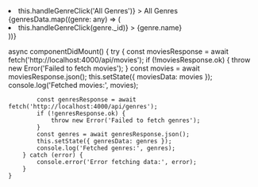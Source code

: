<li
									className={`list-group-item ${activeGenre === 'All Genres' ? 'active' : ''}`}
									onClick={() => this.handleGenreClick('All Genres')}
								>
									All Genres
								</li>
								{genresData.map((genre: any) => (
									<li
										key={genre._id}
										className={`list-group-item ${activeGenre === genre._id ? 'active' : ''}`}
										onClick={() => this.handleGenreClick(genre._id)}
									>
										{genre.name}
									</li>
								))}



async componentDidMount() {
		try {
			const moviesResponse = await fetch('http://localhost:4000/api/movies');
			if (!moviesResponse.ok) {
				throw new Error('Failed to fetch movies');
			}
			const movies = await moviesResponse.json();
			this.setState({ moviesData: movies });
			console.log('Fetched movies:', movies);

			const genresResponse = await fetch('http://localhost:4000/api/genres');
			if (!genresResponse.ok) {
				throw new Error('Failed to fetch genres');
			}
			const genres = await genresResponse.json();
			this.setState({ genresData: genres });
			console.log('Fetched genres:', genres);
		} catch (error) {
			console.error('Error fetching data:', error);
		}
	}